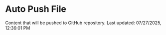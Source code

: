# Auto Push File

Content that will be pushed to GitHub repository.
Last updated: 07/27/2025, 12:36:01 PM